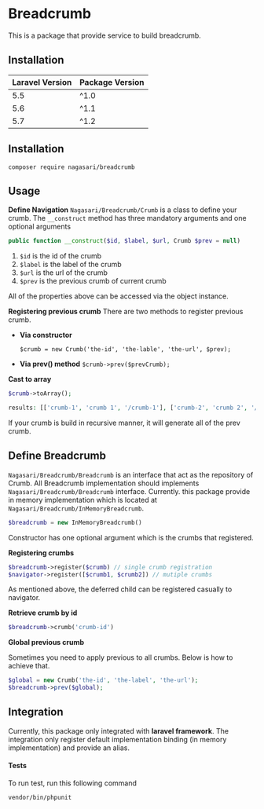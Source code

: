 #  **Breadcrumb**

This is a package that provide service to build breadcrumb.


## **Installation**


| Laravel Version | Package Version |
|--|-|
| 5.5 | ^1.0 |
| 5.6 | ^1.1 |
| 5.7 | ^1.2 |


## **Installation**

```
composer require nagasari/breadcrumb
```

## **Usage**
**Define Navigation**
`Nagasari/Breadcrumb/Crumb`  is  a class to define your crumb. The `__construct` method has three mandatory arguments and one optional arguments

```php
public function __construct($id, $label, $url, Crumb $prev = null)
```

 1. `$id` is the id of the crumb
 2. `$label`  is the label of the crumb
 3. `$url` is the url of the crumb
 4. `$prev` is the previous crumb of current crumb

All of the properties above can be accessed via the object instance.

**Registering previous crumb**
There are two methods to register previous crumb.

 - **Via constructor**

    `$crumb = new Crumb('the-id', 'the-lable', 'the-url', $prev);`

 - **Via prev() method**
    `$crumb->prev($prevCrumb);`

**Cast to array**

```php
$crumb->toArray();

results: [['crumb-1', 'crumb 1', '/crumb-1'], ['crumb-2', 'crumb 2', '/crumb-2']]
```

If your crumb is build in recursive manner, it will generate all of the prev crumb.

## **Define Breadcrumb**
`Nagasari/Breadcrumb/Breadcrumb`  is an interface that act as the repository of Crumb. All Breadcrumb implementation should implements `Nagasari/Breadcrumb/Breadcrumb` interface. Currently. this package provide in memory implementation which is located at `Nagasari/Breadcrumb/InMemoryBreadcrumb`.

```php
$breadcrumb = new InMemoryBreadcrumb()
```
Constructor has one optional argument which is the crumbs that registered.

**Registering crumbs**

```php
$breadcrumb->register($crumb) // single crumb registration
$navigator->register([$crumb1, $crumb2]) // mutiple crumbs
```

As mentioned above, the deferred child can be registered casually to navigator.

**Retrieve crumb by id**

```php
$breadcrumb->crumb('crumb-id')
```

**Global previous crumb**

Sometimes you need to apply previous to all crumbs. Below is how to achieve that.

```php
$global = new Crumb('the-id', 'the-label', 'the-url');
$breadcrumb->prev($global);
```

## **Integration**

Currently, this package only integrated with **laravel framework**. The integration only register default implementation binding (in memory implementation) and provide an alias.

#### **Tests**
To run test, run this following command

```
vendor/bin/phpunit
```
